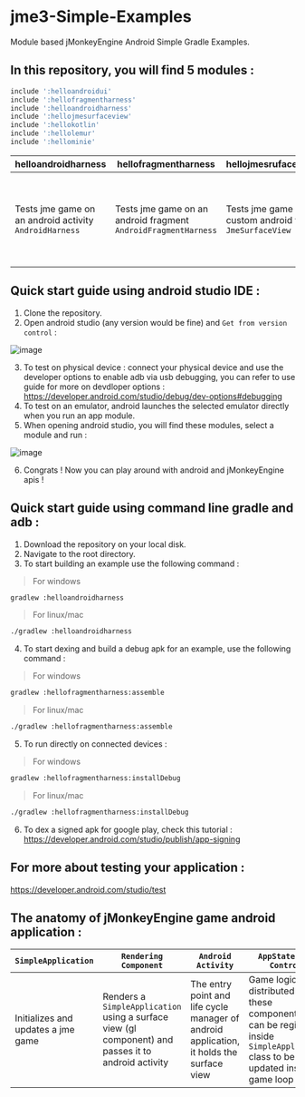 # jme3-Simple-Examples
Module based jMonkeyEngine Android Simple Gradle Examples.

## In this repository, you will find 5 modules : 

```gradle
include ':helloandroidui'
include ':hellofragmentharness'
include ':helloandroidharness'
include ':hellojmesurfaceview'
include ':hellokotlin'
include ':hellolemur'
include ':hellominie'
```
| helloandroidharness | hellofragmentharness | hellojmesrufaceview | helloandroidui | hellokotlin | hellolemur | hellominie |
|-------|------|-------|-------|-------|-------|-------|
| Tests jme game on an android activity `AndroidHarness` | Tests jme game on an android fragment `AndroidFragmentHarness` | Tests jme game on a custom android view `JmeSurfaceView` | Tests jme game on a surface view with some android ui usages showing best practice | Tests jme game using kotlin android plugin | Tests lemur integration and lemur stylying with a jMonkeyEngine game | Tests minie (bullet physics) with a jMonkeyEngine game |

## Quick start guide using android studio IDE : 
1) Clone the repository.
2) Open android studio (any version would be fine) and `Get from version control` : 

![image](https://user-images.githubusercontent.com/60224159/163730625-997ee9fa-f398-49f4-a78a-1f90d7feb97e.png)

3) To test on physical device : connect your physical device and use the developer options to enable adb via usb debugging, you can refer to use 
guide for more on devdloper options : https://developer.android.com/studio/debug/dev-options#debugging
4) To test on an emulator, android launches the selected emulator directly when you run an app module.
5) When opening android studio, you will find these modules, select a module and run : 

![image](https://user-images.githubusercontent.com/60224159/163730853-42410b2d-939b-45d3-8a6b-3632d90bc54e.png)

6) Congrats ! Now you can play around with android and jMonkeyEngine apis !

## Quick start guide using command line gradle and adb : 
1) Download the repository on your local disk.
2) Navigate to the root directory.
3) To start building an example use the following command : 
> For windows 
```bash
gradlew :helloandroidharness
```
> For linux/mac
```bash
./gradlew :helloandroidharness
```
4) To start dexing and build a debug apk for an example, use the following command : 
> For windows 
```bash
gradlew :hellofragmentharness:assemble
```
> For linux/mac
```bash
./gradlew :hellofragmentharness:assemble
```
5) To run directly on connected devices : 
> For windows 
```bash 
gradlew :hellofragmentharness:installDebug
```
> For linux/mac
```bash
./gradlew :hellofragmentharness:installDebug
```
6) To dex a signed apk for google play, check this tutorial : 
https://developer.android.com/studio/publish/app-signing

## For more about testing your application : 
https://developer.android.com/studio/test

## The anatomy of jMonkeyEngine game android application : 
| `SimpleApplication` | `Rendering Component` | `Android Activity` | `AppStates and Controls` |
|-------|------|-------|-------|
| Initializes and updates a jme game | Renders a `SimpleApplication` using a surface view (gl component) and passes it to android activity | The entry point and life cycle manager of android application, it holds the surface view |Game logic is distributed among these components and can be registered inside `SimpleApplication` class to be updated inside game loop |
